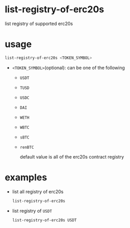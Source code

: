 # list-registry-of-erc20s

list registry of supported erc20s

# usage

```sh
list-registry-of-erc20s <TOKEN_SYMBOL> 
```

- `<TOKEN_SYMBOL>`(optional): can be one of the following
  
    - `USDT`
    - `TUSD`
    - `USDC`
    - `DAI`
    - `WETH`
    
    - `WBTC`
    
    - `sBTC`
    
    - `renBTC`
    
      default value is all of the erc20s contract registry
    

# examples

- list all registry of erc20s

    ```sh
    list-registry-of-erc20s 
    ```

- list registry of `USDT`

    ```sh
    list-registry-of-erc20s USDT 
    ```